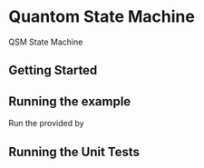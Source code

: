 # Quantom State Machine
QSM State Machine


## Getting Started


## Running the example
Run the provided by


## Running the Unit Tests
